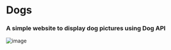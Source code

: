 # Dogs
### A simple website to display dog pictures using Dog API

![image](https://github.com/user-attachments/assets/77d13eb8-ef35-4be5-bd4a-8fe6d749be36)
